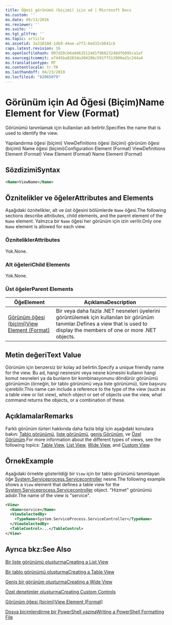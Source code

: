 ```yaml
---
title: Öğesi görünümü (biçimi) için ad | Microsoft Docs
ms.custom: ''
ms.date: 09/13/2016
ms.reviewer: ''
ms.suite: ''
ms.tgt_pltfrm: ''
ms.topic: article
ms.assetid: 3a31010d-1db9-44ae-a7f3-6ed32cb641cb
caps.latest.revision: 16
ms.openlocfilehash: 097d20cb6a04635124d1f96823248df6095ca1af
ms.sourcegitcommit: e7445ba8203da304286c591ff513900ad1c244a4
ms.translationtype: MT
ms.contentlocale: tr-TR
ms.lasthandoff: 04/23/2019
ms.locfileid: "62065079"
---
```

# <a name="name-element-for-view-format"></a><span data-ttu-id="e3fdf-102">Görünüm için Ad Öğesi (Biçim)</span><span class="sxs-lookup"><span data-stu-id="e3fdf-102">Name Element for View (Format)</span></span>

<span data-ttu-id="e3fdf-103">Görünümü tanımlamak için kullanılan adı belirtir.</span><span class="sxs-lookup"><span data-stu-id="e3fdf-103">Specifies the name that is used to identify the view.</span></span>

<span data-ttu-id="e3fdf-104">Yapılandırma öğesi (biçimi) ViewDefinitions öğesi (biçimi) görünüm öğesi (biçimi) Name öğesi (biçimi)</span><span class="sxs-lookup"><span data-stu-id="e3fdf-104">Configuration Element (Format) ViewDefinitions Element (Format) View Element (Format) Name Element (Format)</span></span>

## <a name="syntax"></a><span data-ttu-id="e3fdf-105">Sözdizimi</span><span class="sxs-lookup"><span data-stu-id="e3fdf-105">Syntax</span></span>

```xml
<Name>ViewName</Name>
```

## <a name="attributes-and-elements"></a><span data-ttu-id="e3fdf-106">Öznitelikler ve öğeler</span><span class="sxs-lookup"><span data-stu-id="e3fdf-106">Attributes and Elements</span></span>

<span data-ttu-id="e3fdf-107">Aşağıdaki öznitelikler, alt ve üst öğesini bölümlerde `Name` öğesi.</span><span class="sxs-lookup"><span data-stu-id="e3fdf-107">The following sections describe attributes, child elements, and the parent element of the `Name` element.</span></span> <span data-ttu-id="e3fdf-108">Yalnızca bir `Name` öğesi her görünüm için izin verilir.</span><span class="sxs-lookup"><span data-stu-id="e3fdf-108">Only one `Name` element is allowed for each view.</span></span>

### <a name="attributes"></a><span data-ttu-id="e3fdf-109">Öznitelikler</span><span class="sxs-lookup"><span data-stu-id="e3fdf-109">Attributes</span></span>

<span data-ttu-id="e3fdf-110">Yok.</span><span class="sxs-lookup"><span data-stu-id="e3fdf-110">None.</span></span>

### <a name="child-elements"></a><span data-ttu-id="e3fdf-111">Alt öğeleri</span><span class="sxs-lookup"><span data-stu-id="e3fdf-111">Child Elements</span></span>

<span data-ttu-id="e3fdf-112">Yok.</span><span class="sxs-lookup"><span data-stu-id="e3fdf-112">None.</span></span>

### <a name="parent-elements"></a><span data-ttu-id="e3fdf-113">Üst öğeler</span><span class="sxs-lookup"><span data-stu-id="e3fdf-113">Parent Elements</span></span>

|<span data-ttu-id="e3fdf-114">Öğe</span><span class="sxs-lookup"><span data-stu-id="e3fdf-114">Element</span></span>|<span data-ttu-id="e3fdf-115">Açıklama</span><span class="sxs-lookup"><span data-stu-id="e3fdf-115">Description</span></span>|
|-------------|-----------------|
|[<span data-ttu-id="e3fdf-116">Görünüm öğesi (biçimi)</span><span class="sxs-lookup"><span data-stu-id="e3fdf-116">View Element (Format)</span></span>](./view-element-format.md)|<span data-ttu-id="e3fdf-117">Bir veya daha fazla .NET nesneleri üyelerini görüntülemek için kullanılan bir görünüm tanımlar.</span><span class="sxs-lookup"><span data-stu-id="e3fdf-117">Defines a view that is used to display the members of one or more .NET objects.</span></span>|

## <a name="text-value"></a><span data-ttu-id="e3fdf-118">Metin değeri</span><span class="sxs-lookup"><span data-stu-id="e3fdf-118">Text Value</span></span>

<span data-ttu-id="e3fdf-119">Görünüm için benzersiz bir kolay ad belirtin.</span><span class="sxs-lookup"><span data-stu-id="e3fdf-119">Specify a unique friendly name for the view.</span></span> <span data-ttu-id="e3fdf-120">Bu ad, hangi nesnesini veya nesne kümesini kullanın hangi komut nesneleri ya da bunların bir kombinasyonunu döndürür görünümü görünümün (örneğin, bir tablo görünümü veya liste görünümü), türe başvuru içerebilir.</span><span class="sxs-lookup"><span data-stu-id="e3fdf-120">This name can include a reference to the type of the view (such as a table view or list view), which object or set of objects use the view, what command returns the objects, or a combination of these.</span></span>

## <a name="remarks"></a><span data-ttu-id="e3fdf-121">Açıklamalar</span><span class="sxs-lookup"><span data-stu-id="e3fdf-121">Remarks</span></span>

<span data-ttu-id="e3fdf-122">Farklı görünüm türleri hakkında daha fazla bilgi için aşağıdaki konulara bakın: [Tablo görünümü](./creating-a-table-view.md), [liste görünümü](./creating-a-list-view.md), [geniş Görünüm](./creating-a-wide-view.md), ve [Özel Görünüm](./creating-custom-controls.md).</span><span class="sxs-lookup"><span data-stu-id="e3fdf-122">For more information about the different types of views, see the following topics: [Table View](./creating-a-table-view.md), [List View](./creating-a-list-view.md), [Wide View](./creating-a-wide-view.md), and [Custom View](./creating-custom-controls.md).</span></span>

## <a name="example"></a><span data-ttu-id="e3fdf-123">Örnek</span><span class="sxs-lookup"><span data-stu-id="e3fdf-123">Example</span></span>

<span data-ttu-id="e3fdf-124">Aşağıdaki örnekte gösterildiği bir `View` için bir tablo görünümü tanımlayan öğe [System.Serviceprocess.Servicecontroller](/dotnet/api/System.ServiceProcess.ServiceController) nesne.</span><span class="sxs-lookup"><span data-stu-id="e3fdf-124">The following example shows a `View` element that defines a table view for the [System.Serviceprocess.Servicecontroller](/dotnet/api/System.ServiceProcess.ServiceController) object.</span></span> <span data-ttu-id="e3fdf-125">"Hizmet" görünümü adıdır.</span><span class="sxs-lookup"><span data-stu-id="e3fdf-125">The name of the view is "service".</span></span>

```xml
<View>
  <Name>service</Name>
  <ViewSelectedBy>
    <TypeName>System.ServiceProcess.ServiceController</TypeName>
  </ViewSelectedBy>
  <TableControl>...</TableControl>
</View>

```

## <a name="see-also"></a><span data-ttu-id="e3fdf-126">Ayrıca bkz:</span><span class="sxs-lookup"><span data-stu-id="e3fdf-126">See Also</span></span>

[<span data-ttu-id="e3fdf-127">Bir liste görünümü oluşturma</span><span class="sxs-lookup"><span data-stu-id="e3fdf-127">Creating a List View</span></span>](./creating-a-list-view.md)

[<span data-ttu-id="e3fdf-128">Bir tablo görünümü oluşturma</span><span class="sxs-lookup"><span data-stu-id="e3fdf-128">Creating a Table View</span></span>](./creating-a-table-view.md)

[<span data-ttu-id="e3fdf-129">Geniş bir görünüm oluşturma</span><span class="sxs-lookup"><span data-stu-id="e3fdf-129">Creating a Wide View</span></span>](./creating-a-wide-view.md)

[<span data-ttu-id="e3fdf-130">Özel denetimler oluşturma</span><span class="sxs-lookup"><span data-stu-id="e3fdf-130">Creating Custom Controls</span></span>](./creating-custom-controls.md)

[<span data-ttu-id="e3fdf-131">Görünüm öğesi (biçimi)</span><span class="sxs-lookup"><span data-stu-id="e3fdf-131">View Element (Format)</span></span>](./view-element-format.md)

[<span data-ttu-id="e3fdf-132">Dosya biçimlendirme bir PowerShell yazma</span><span class="sxs-lookup"><span data-stu-id="e3fdf-132">Writing a PowerShell Formatting File</span></span>](./writing-a-powershell-formatting-file.md)
